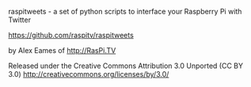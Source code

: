 raspitweets - a set of python scripts to interface your Raspberry Pi with Twitter

https://github.com/raspitv/raspitweets

by Alex Eames of http://RasPi.TV

Released under the Creative Commons Attribution 3.0 Unported (CC BY 3.0)
http://creativecommons.org/licenses/by/3.0/
